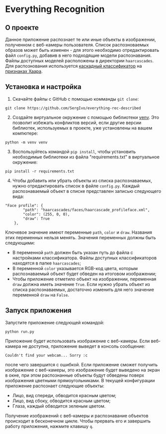 # Everything Recognition
## О проекте
Данное приложение распознает те или иные объекты в изображении, полученном с веб-камеры пользователя. Список распозноваемых образов может быть изменен - для этого необходимо отредактировать файл `config.py`, добавив в него подходящие модели распознавания. Файлы доступных моделей расположены в директории `haarcascades`. Для распознования используется [каскадный классификатор](https://habr.com/ru/company/smartengines/blog/499962/) на [признаках Хаара](https://ru.wikipedia.org/wiki/%D0%9F%D1%80%D0%B8%D0%B7%D0%BD%D0%B0%D0%BA%D0%B8_%D0%A5%D0%B0%D0%B0%D1%80%D0%B0).

## Установка и настройка
1. Скачайте файлы с GitHub с помощью комманды `git clone`:
```
git clone https://github.com/SergIvo/everything-rec-described
```
2. Создайте виртуальное окружение с помощью библиотеки [venv](https://docs.python.org/3/library/venv.html). Это позволит избежать конфликтов версий, если другие версии библиотек, используемых в проекте, уже установлены на вашем компютере:
```
python -m venv venv
```
3. Воспользуйтесь командой `pip install`, чтобы установить необходимые библиотеки из файла "requirements.txt" в виртуальное окружение:
```
pip install -r requirements.txt
```
4. Чтобы добавить или убрать объекты из списка распознаваемых, нужно отредактировать список в файле `config.py`. Каждый распознаваемый объект в списке представлен записью следующего вида:
```
"Face profile": {
        "path": "haarcascades/faces/haarcascade_profileface.xml",
        "color": (255, 0, 0),
        "draw": True
    },
```
Ключевое значение имеют переменные `path`, `color` и `draw`. Названия этих переменных нельзя менять. Значения переменных должны быть следующими:
- В переменной `path` должен быть указан путь до файла с настройками классификатора. Файлы доступных классификаторов находятся в папке `haarcascades`;
- В переменной `color` указывается RGB-код цвета, которым распознаваемый объект будет обведен на итоговом изображении;
- Чтобы приложение отметило объект на изображении, переменная `draw` должна иметь значение `True`. Если нужно убрать объект из списка распознаваемых, достаточно изменить для него значение переменной `draw` на `False`.
## Запуск приложения
Запустите приложение следующей командой:
```
python run.py
```
Приложение будет использовать изображение с веб-камеры. Если веб-камера не доступна, приложение выведет в консоль сообщение: 
```
Couldn't find your webcam... Sorry :c
```
после чего завершится с ошибкой.
Если приложение сможет получить изображение с веб-камеры, это изображение будет выведено на экран в окне, при этом распознанные объекты будут обведены поверх изображения цветными прямоугольниками. В текущей конфигурации приложение распознает следующие объекты:
- Лицо, вид спереди, обводится красным цветом;
- Лицо, вид сбоку, обводится красным цветом;
- Глаза, каждый обводится зеленым цветом.

Получение изображений с веб-камеры и распознавание объектов происходит в бесконечном цикле. Чтобы прервать его и завершить работу приложения, нажмите клавишу `q`.

